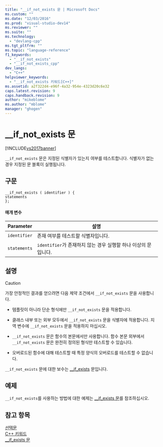 ```yaml
---
title: "__if_not_exists 문 | Microsoft Docs"
ms.custom: ""
ms.date: "12/03/2016"
ms.prod: "visual-studio-dev14"
ms.reviewer: ""
ms.suite: ""
ms.technology: 
  - "devlang-cpp"
ms.tgt_pltfrm: ""
ms.topic: "language-reference"
f1_keywords: 
  - "__if_not_exists"
  - "__if_not_exists_cpp"
dev_langs: 
  - "C++"
helpviewer_keywords: 
  - "__if_not_exists 키워드[C++]"
ms.assetid: a2f322d4-e96f-4a32-954e-4323d20c6e32
caps.latest.revision: 9
caps.handback.revision: 9
author: "mikeblome"
ms.author: "mblome"
manager: "ghogen"
---
```

# __if_not_exists 문
[!INCLUDE[vs2017banner](../assembler/inline/includes/vs2017banner.md)]

`__if_not_exists` 문은 지정된 식별자가 있는지 여부를 테스트합니다.  식별자가 없는 경우 지정된 문 블록이 실행됩니다.  
  
## 구문  
  
```  
__if_not_exists ( identifier ) {   
statements  
};  
```  
  
#### 매개 변수  
  
|Parameter|설명|  
|---------------|--------|  
|`identifier`|존재 여부를 테스트할 식별자입니다.|  
|`statements`|`identifier`가 존재하지 않는 경우 실행할 하나 이상의 문입니다.|  
  
## 설명  
  
> [!CAUTION]
>  가장 안정적인 결과를 얻으려면 다음 제약 조건에서 `__if_not_exists` 문을 사용합니다.  
  
-   템플릿이 아니라 단순 형식에만 `__if_not_exists` 문을 적용합니다.  
  
-   클래스 내부 또는 외부 모두에서 `__if_not_exists` 문을 식별자에 적용합니다.  지역 변수에 `__if_not_exists` 문을 적용하지 마십시오.  
  
-   `__if_not_exists` 문은 함수의 본문에서만 사용합니다.  함수 본문 외부에서 `__if_not_exists` 문은 완전히 정의된 형식만 테스트할 수 있습니다.  
  
-   오버로드된 함수에 대해 테스트할 때 특정 양식의 오버로드를 테스트할 수 없습니다.  
  
 `__if_not_exists` 문에 대한 보수는 [\_\_if\_exists](../cpp/if-exists-statement.md) 문입니다.  
  
## 예제  
 `__if_not_exists`를 사용하는 방법에 대한 예제는 [\_\_if\_exists 문](../cpp/if-exists-statement.md)를 참조하십시오.  
  
## 참고 항목  
 [선택문](../cpp/selection-statements-cpp.md)   
 [C\+\+ 키워드](../cpp/keywords-cpp.md)   
 [\_\_if\_exists 문](../cpp/if-exists-statement.md)
